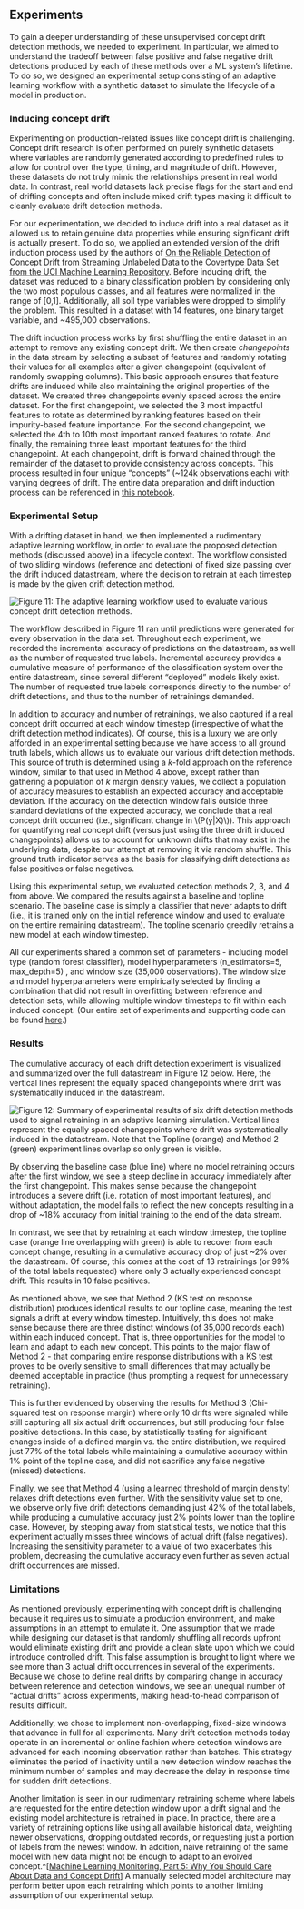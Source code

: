 ## Experiments

To gain a deeper understanding of these unsupervised concept drift detection methods, we needed to experiment. In particular, we aimed to understand the tradeoff between false positive and false negative drift detections produced by each of these methods over a ML system’s lifetime. To do so, we designed an experimental setup consisting of an adaptive learning workflow with a synthetic dataset to simulate the lifecycle of a model in production.

### Inducing concept drift

Experimenting on production-related issues like concept drift is challenging. Concept drift research is often performed on purely synthetic datasets where variables are randomly generated according to predefined rules to allow for control over the type, timing, and magnitude of drift. However, these datasets do not truly mimic the relationships present in real world data. In contrast, real world datasets lack precise flags for the start and end of drifting concepts and often include mixed drift types making it difficult to cleanly evaluate drift detection methods.

For our experimentation, we decided to induce drift into a real dataset as it allowed us to retain genuine data properties while ensuring significant drift is actually present. To do so, we applied an extended version of the drift induction process used by the authors of [On the Reliable Detection of Concept Drift from Streaming Unlabeled Data](https://arxiv.org/pdf/1704.00023.pdf) to the [Covertype Data Set from the UCI Machine Learning Repository](https://archive.ics.uci.edu/ml/datasets/covertype)​. Before inducing drift, the dataset was reduced to a binary classification problem by considering only the two most populous classes, and all features were normalized in the range of [0,1]. Additionally, all soil type variables were dropped to simplify the problem. This resulted in a dataset with 14 features, one binary target variable, and ~495,000 observations.

The drift induction process works by first shuffling the entire dataset in an attempt to remove any existing concept drift. We then create _changepoints_ in the data stream by selecting a subset of features and randomly rotating their values for all examples after a given changepoint (equivalent of randomly swapping columns). This basic approach ensures that feature drifts are induced while also maintaining the original properties of the dataset. We created three changepoints evenly spaced across the entire dataset. For the first changepoint, we selected the 3 most impactful features to rotate as determined by ranking features based on their impurity-based feature importance. For the second changepoint, we selected the 4th to 10th most important ranked features to rotate. And finally, the remaining three least important features for the third changepoint.  At each changepoint, drift is forward chained through the remainder of the dataset to provide consistency across concepts. This process resulted in four unique “concepts” (~124k observations each) with varying degrees of drift. The entire data preparation and drift induction process can be referenced in [this notebook](https://github.com/fastforwardlabs/concept-drift/blob/main/notebooks/Covertype_EDA.ipynb).

### Experimental Setup

With a drifting dataset in hand, we then implemented a rudimentary adaptive learning workflow, in order to evaluate the proposed detection methods (discussed above) in a lifecycle context. The workflow consisted of two sliding windows (reference and detection) of fixed size passing over the drift induced datastream, where the decision to retrain at each timestep is made by the given drift detection method. 

![Figure 11: The adaptive learning workflow used to evaluate various concept drift detection methods.](figures/FF22-12.png)

The workflow described in Figure 11 ran until predictions were generated for every observation in the data set. Throughout each experiment, we recorded the incremental accuracy of predictions on the datastream, as well as the number of requested true labels. Incremental accuracy provides a cumulative measure of performance of the classification system over the entire datastream, since several different “deployed” models likely exist. The number of requested true labels corresponds directly to the number of drift detections, and thus to the number of retrainings demanded.

In addition to accuracy and number of retrainings, we also captured if a real concept drift occurred at each window timestep (irrespective of what the drift detection method indicates). Of course, this is a luxury we are only afforded in an experimental setting because we have access to all ground truth labels, which allows us to evaluate our various drift detection methods. This source of truth is determined using a _k_-fold approach on the reference window, similar to that used in Method 4 above, except rather than gathering a population of _k_ margin density values, we collect a population of accuracy measures to establish an expected accuracy and acceptable deviation. If the accuracy on the detection window falls outside three standard deviations of the expected accuracy, we conclude that a real concept drift occurred (i.e., significant change in \\(P(y|X)\\)). This approach for quantifying real concept drift (versus just using the three drift induced changepoints) allows us to account for unknown drifts that may exist in the underlying data, despite our attempt at removing it via random shuffle. This ground truth indicator serves as the basis for classifying drift detections as false positives or false negatives.

Using this experimental setup, we evaluated detection methods 2, 3, and 4 from above. We compared the results against a baseline and topline scenario. The baseline case is simply a classifier that never adapts to drift (i.e., it is trained only on the initial reference window and used to evaluate on the entire remaining datastream). The topline scenario greedily retrains a new model at each window timestep.

All our experiments shared a common set of parameters - including model type (random forest classifier), model hyperparameters (n_estimators=5, max_depth=5) , and window size (35,000 observations). The window size and model hyperparameters were empirically selected by finding a combination that did not result in overfitting between reference and detection sets, while allowing multiple window timesteps to fit within each induced concept. (Our entire set of experiments and supporting code can be found [here](https://github.com/fastforwardlabs/concept-drift.git).)

### Results

The cumulative accuracy of each drift detection experiment is visualized and summarized over the full datastream in Figure 12 below. Here, the vertical lines represent the equally spaced changepoints where drift was systematically induced in the datastream. 

![Figure 12: Summary of experimental results of six drift detection methods used to signal retraining in an adaptive learning simulation. Vertical lines represent the equally spaced changepoints where drift was systematically induced in the datastream. Note that the Topline (orange) and Method 2 (green) experiment lines overlap so only green is visible.](figures/FF22-13.png)

By observing the baseline case (blue line) where no model retraining occurs after the first window, we see a steep decline in accuracy immediately after the first changepoint. This makes sense because the changepoint introduces a severe drift (i.e. rotation of most important features), and without adaptation, the model fails to reflect the new concepts resulting in a drop of ~18% accuracy from initial training to the end of the data stream.

In contrast, we see that by retraining at each window timestep, the topline case (orange line overlapping with green) is able to recover from each concept change, resulting in a cumulative accuracy drop of just ~2% over the datastream. Of course, this comes at the cost of 13 retrainings (or 99% of the total labels requested) where only 3 actually experienced concept drift. This results in 10 false positives. 

As mentioned above, we see that Method 2 (KS test on response distribution) produces identical results to our topline case, meaning the test signals a drift at every window timestep. Intuitively, this does not make sense because there are three distinct windows (of 35,000 records each) within each induced concept. That is, three opportunities for the model to learn and adapt to each new concept. This points to the major flaw of Method 2 - that comparing entire response distributions with a KS test proves to be overly sensitive to small differences that may actually be deemed acceptable in practice (thus prompting a request for unnecessary retraining).

This is further evidenced by observing the results for Method 3 (Chi-squared test on response margin) where only 10 drifts were signaled while still capturing all six actual drift occurrences, but still producing four false positive detections. In this case, by statistically testing for significant changes inside of a defined margin vs. the entire distribution, we required just 77% of the total labels while maintaining a cumulative accuracy within 1% point of the topline case, and did not sacrifice any false negative (missed) detections.

Finally, we see that Method 4 (using a learned threshold of margin density) relaxes drift detections even further. With the sensitivity value set to one, we observe only five drift detections demanding just 42% of the total labels, while producing a cumulative accuracy just 2% points lower than the topline case. However, by stepping away from statistical tests, we notice that this experiment actually misses three windows of actual drift (false negatives). Increasing the sensitivity parameter to a value of two exacerbates this problem, decreasing the cumulative accuracy even further as seven actual drift occurrences are missed.

### Limitations

As mentioned previously, experimenting with concept drift is challenging because it requires us to simulate a production environment, and make assumptions in an attempt to emulate it. One assumption that we made while designing our dataset is that randomly shuffling all records upfront would eliminate existing drift and provide a clean slate upon which we could introduce controlled drift. This false assumption is brought to light where we see more than 3 actual drift occurrences in several of the experiments. Because we chose to define real drifts by comparing change in accuracy between reference and detection windows, we see an unequal number of “actual drifts” across experiments, making head-to-head comparison of results difficult.

Additionally, we chose to implement non-overlapping, fixed-size windows that advance in full for all experiments. Many drift detection methods today operate in an incremental or online fashion where detection windows are advanced for each incoming observation rather than batches. This strategy eliminates the period of inactivity until a new detection window reaches the minimum number of samples and may decrease the delay in response time for sudden drift detections. 

Another limitation is seen in our rudimentary retraining scheme where labels are requested for the entire detection window upon a drift signal and the existing model architecture is retrained in place. In practice, there are a variety of retraining options like using all available historical data, weighting newer observations, dropping outdated records, or requesting just a portion of labels from the newest window. In addition, naive retraining of the same model with new data might not be enough to adapt to an evolved concept.^[[Machine Learning Monitoring, Part 5: Why You Should Care About Data and Concept Drift](https://evidentlyai.com/blog/machine-learning-monitoring-data-and-concept-drift)] A manually selected model architecture may perform better upon each retraining which points to another limiting assumption of our experimental setup.
